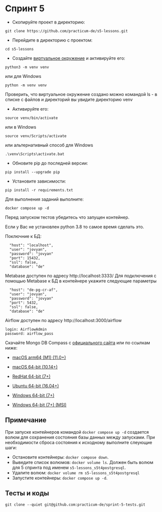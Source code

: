 # Спринт 5

* Скопируйте проект в директорию:
```shell script
git clone https://github.com/practicum-de/s5-lessons.git
```
* Перейдите в директорию c проектом:
```shell script
cd s5-lessons
```
* Создайте [виртуальное окружение](https://docs.python.org/3/library/venv.html) и активируйте его:
```shell script
python3 -m venv venv
```
или для Windows
```shell script
python -m venv venv
```
Проверить, что виртуальное окружение создано можно командой ls - в списке с файлов и директорий вы увидите директорию venv

* Активируйте его:
```shell script
source venv/bin/activate
```
или в Windows
```shell script
source venv/Scripts/activate
```
или альтернативный способ для Windows
```shell script
.\venv\Scripts\activate.bat
```

* Обновите pip до последней версии:
```shell script
pip install --upgrade pip
```
* Установите зависимости:
```shell script
pip install -r requirements.txt
```

Для выполнения заданий выполните:

`docker compose up -d`

Перед запуском тестов убедитесь что запущен контейнер.

Если у Вас не установлен python 3.8 то самое время сделать это. 

Поключние к БД:
```
  "host": "localhost",
  "user": "jovyan",
  "password": "jovyan"
  "port": 15432,
  "ssl": false,
  "database": "de"
```

Metabase доступен по адресу http://localhost:3333/
Для подключения с помощью Metabase к БД в контейнере укажите следующие параметры 
```
  "host": "de-pg-cr-af",
  "user": "jovyan",
  "password": "jovyan"
  "port": 5432,
  "ssl": false,
  "database": "de"
```

Airflow доступен по адресу http://localhost:3000/airflow
```
login: AirflowAdmin
password: airflow_pass
```

Скачайте Mongo DB Compass c [официального сайта](https://www.mongodb.com/products/compass) или по ссылкам ниже:

* [macOS arm64 (M1) (11.0+)](https://storage.yandexcloud.net/mongo-db-compass-1.3.3.1/mongodb-compass-1.33.1-darwin-arm64.dmg)

* [macOS 64-bit (10.14+)](https://storage.yandexcloud.net/mongo-db-compass-1.3.3.1/mongodb-compass-1.33.1-darwin-x64.dmg)

* [RedHat 64-bit (7+)](https://storage.yandexcloud.net/mongo-db-compass-1.3.3.1/mongodb-compass-1.33.1.x86_64.rpm)

* [Ubuntu 64-bit (16.04+)](https://storage.yandexcloud.net/mongo-db-compass-1.3.3.1/mongodb-compass_1.33.1_amd64.deb)

* [Windows 64-bit (7+)](https://storage.yandexcloud.net/mongo-db-compass-1.3.3.1/mongodb-compass-1.33.1-win32-x64.exe)

* [Windows 64-bit (7+) (MSI)](https://storage.yandexcloud.net/mongo-db-compass-1.3.3.1/mongodb-compass-1.33.1-win32-x64.msi)

## Примечание
При запуске контейнеров командой `docker compose up -d` создается волюм для сохранения состояния базы данных между запусками. При необходимости сброса состояния к исходному выполните слеующие шаги:
- Остановите контейнеры: `docker compose down`.
- Выведите список волюмов: `docker volume ls`. Должен быть волюм для 5 спринта под именем `s5-lessons_s5t4postgresql`.
- Удалите волюм: `docker volume rm s5-lessons_s5t4postgresql`
- Запустите контейнеры: `docker compose up -d`.


## Тесты и коды
`git clone --quiet git@github.com:practicum-de/sprint-5-tests.git`